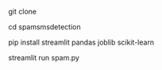 git clone 

cd spamsmsdetection

pip install streamlit pandas joblib scikit-learn

streamlit run spam.py
